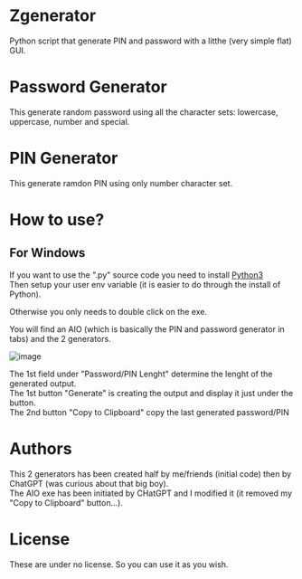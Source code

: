 # Zgenerator
Python script that generate PIN and password with a litthe (very simple flat) GUI.

# Password Generator
This generate random password using all the character sets: lowercase, uppercase, number and special.

# PIN Generator
This generate ramdon PIN using only number character set.

# How to use?
## For Windows<br>
If you want to use the ".py" source code you need to install [Python3](https://www.python.org/)<br>
Then setup your user env variable (it is easier to do through the install of Python).

Otherwise you only needs to double click on the exe.

You will find an AIO (which is basically the PIN and password generator in tabs) and the 2 generators.

![image](https://github.com/Lord-ZuzurNC/Zgenerator/assets/90102166/e6d2f67f-1969-44b8-a851-97a98e735a3e)

The 1st field under "Password/PIN Lenght" determine the lenght of the generated output.<br>
The 1st button "Generate" is creating the output and display it just under the button.<br>
The 2nd button "Copy to Clipboard" copy the last generated password/PIN

# Authors
This 2 generators has been created half by me/friends (initial code) then by ChatGPT (was curious about that big boy).<br>
The AIO exe has been initiated by CHatGPT and I modified it (it removed my "Copy to Clipboard" button...).

# License
These are under no license. So you can use it as you wish.
